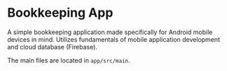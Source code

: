# Bookkeeping App

A simple bookkeeping application made specifically for Android mobile devices in mind. Utilizes fundamentals of mobile application development and cloud database (Firebase).

The main files are located in `app/src/main`.

